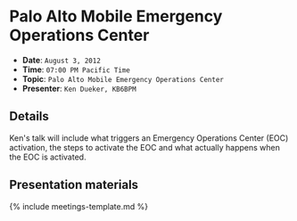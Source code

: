 # Palo Alto Mobile Emergency Operations Center

* **Date**: `August 3, 2012`
* **Time**: `07:00 PM Pacific Time`
* **Topic**: `Palo Alto Mobile Emergency Operations Center`
* **Presenter**: `Ken Dueker, KB6BPM`

## Details
Ken's talk will include what triggers an Emergency Operations Center (EOC) activation, the steps to activate the EOC and what actually happens when the EOC is activated.

## Presentation materials

{% include meetings-template.md %}

